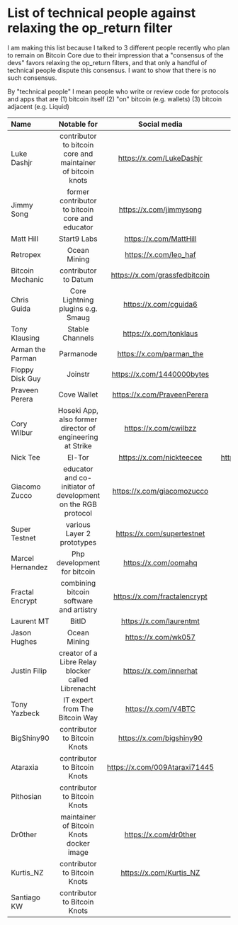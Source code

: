 # List of technical people against relaxing the op_return filter

I am making this list because I talked to 3 different people recently who plan to remain on Bitcoin Core due to their impression that a "consensus of the devs" favors relaxing the op_return filters, and that only a handful of technical people dispute this consensus. I want to show that there is no such consensus.

By "technical people" I mean people who write or review code for protocols and apps that are (1) bitcoin itself (2) "on" bitcoin (e.g. wallets) (3) bitcoin adjacent (e.g. Liquid)

| Name | Notable for | Social media | Github | Count |
| :------- | :-------: | :------: | :-------: | -------: |
| Luke Dashjr | contributor to bitcoin core and maintainer of bitcoin knots | https://x.com/LukeDashjr | https://github.com/luke-jr | 1 |
| Jimmy Song | former contributor to bitcoin core and educator | https://x.com/jimmysong | https://github.com/jimmysong | 2 |
| Matt Hill | Start9 Labs | https://x.com/MattHill | https://github.com/MattDHill | 3 |
| Retropex | Ocean Mining | https://x.com/leo_haf | https://github.com/retropex | 4 |
| Bitcoin Mechanic | contributor to Datum | https://x.com/grassfedbitcoin | https://github.com/BitcoinMechanic | 5 |
| Chris Guida | Core Lightning plugins e.g. Smaug | https://x.com/cguida6 | https://github.com/chrisguida | 6 |
| Tony Klausing | Stable Channels | https://x.com/tonklaus | https://github.com/toneloc | 7 |
| Arman the Parman | Parmanode | https://x.com/parman_the | https://github.com/ArmanTheParman | 8 |
| Floppy Disk Guy | Joinstr | https://x.com/1440000bytes | https://github.com/1440000bytes | 9 |
| Praveen Perera | Cove Wallet | https://x.com/PraveenPerera | https://github.com/praveenperera | 10 |
| Cory Wilbur | Hoseki App, also former director of engineering at Strike | https://x.com/cwilbzz | https://github.com/cwilbur12 | 11 |
| Nick Tee | El-Tor | https://x.com/nickteecee | https://bitbucket.org/eltordev/eltor/src/main/ | 12 |
| Giacomo Zucco | educator and co-initiator of development on the RGB protocol | https://x.com/giacomozucco | https://github.com/giacomozucco | 13 |
| Super Testnet | various Layer 2 prototypes | https://x.com/supertestnet | https://github.com/supertestnet | 14 |
| Marcel Hernandez | Php development for bitcoin | https://x.com/oomahq | https://github.com/1ma | 15 |
| Fractal Encrypt | combining bitcoin software and artistry | https://x.com/fractalencrypt | https://github.com/fractalencrypt | 16 |
| Laurent MT | BitID | https://x.com/laurentmt | https://github.com/LaurentMT | 17 |
| Jason Hughes | Ocean Mining | https://x.com/wk057 | | 18 |
| Justin Filip | creator of a Libre Relay blocker called Librenacht | https://x.com/innerhat | https://github.com/justinfilip | 19 |
| Tony Yazbeck | IT expert from The Bitcoin Way | https://x.com/V4BTC | | 20 |
| BigShiny90 | contributor to Bitcoin Knots | https://x.com/bigshiny90 | https://github.com/bigshiny90 | 21 |
| Ataraxia | contributor to Bitcoin Knots | https://x.com/009Ataraxi71445 | https://github.com/ataraxia009 | 22 |
| Pithosian | contributor to Bitcoin Knots | | https://github.com/pithosian | 23 |
| Dr0ther | maintainer of Bitcoin Knots docker image | https://x.com/dr0ther | https://github.com/dr0ther | 24 |
| Kurtis_NZ | contributor to Bitcoin Knots | https://x.com/Kurtis_NZ | https://github.com/KurtisStirling | 25 |
| Santiago KW | contributor to Bitcoin Knots | | https://github.com/kwsantiago | 26 |
